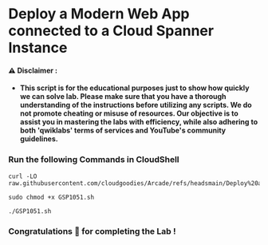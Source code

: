 #  Deploy a Modern Web App connected to a Cloud Spanner Instance


#### ⚠️ Disclaimer :
- **This script is for the educational purposes just to show how quickly we can solve lab. Please make sure that you have a thorough understanding of the instructions before utilizing any scripts. We do not promote cheating or  misuse of resources. Our objective is to assist you in mastering the labs with efficiency, while also adhering to both 'qwiklabs' terms of services and YouTube's community guidelines.**

### Run the following Commands in CloudShell 

```
curl -LO raw.githubusercontent.com/cloudgoodies/Arcade/refs/headsmain/Deploy%20a%20Modern%20Web%20App%20connected%20to%20a%20Cloud%20Spanner%20Instance/GSP1051.sh

sudo chmod +x GSP1051.sh

./GSP1051.sh
```

### Congratulations 🎉 for completing the Lab !
